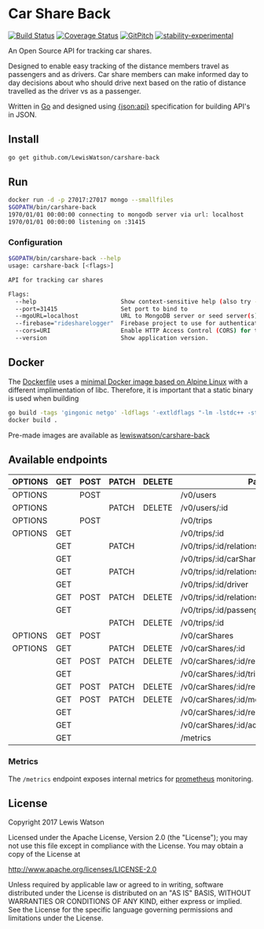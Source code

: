 # Car Share Back
[![Build Status](https://travis-ci.org/LewisWatson/carshare-back.svg?branch=master)](https://travis-ci.org/LewisWatson/carshare-back)
[![Coverage Status](https://coveralls.io/repos/github/LewisWatson/carshare-back/badge.svg?branch=feature%2Ffirebase-jwt-auth)](https://coveralls.io/github/LewisWatson/carshare-back?branch=feature%2Ffirebase-jwt-auth)
[![GitPitch](https://gitpitch.com/assets/badge.svg)](https://gitpitch.com/LewisWatson/carshare-ninja-pitch/master?grs=github&t=white)
[![stability-experimental](https://img.shields.io/badge/stability-experimental-orange.svg)](https://github.com/emersion/stability-badges#experimental)

An Open Source API for tracking car shares.

Designed to enable easy tracking of the distance members travel as passengers and as drivers. Car share members can make informed day to day decisions about who should drive next based on the ratio of distance travelled as the driver vs as a passenger.

Written in [Go] and designed using [{json:api}] specification for building API's in JSON.

## Install

```bash
go get github.com/LewisWatson/carshare-back
```

## Run

```bash
docker run -d -p 27017:27017 mongo --smallfiles
$GOPATH/bin/carshare-back
1970/01/01 00:00:00 connecting to mongodb server via url: localhost
1970/01/01 00:00:00 listening on :31415
```

### Configuration

```bash
$GOPATH/bin/carshare-back --help
usage: carshare-back [<flags>]

API for tracking car shares

Flags:
  --help                        Show context-sensitive help (also try --help-long and --help-man).
  --port=31415                  Set port to bind to
  --mgoURL=localhost            URL to MongoDB server or seed server(s) for clusters
  --firebase="ridesharelogger"  Firebase project to use for authentication
  --cors=URI                    Enable HTTP Access Control (CORS) for the specified URI
  --version                     Show application version.
```

## Docker

The [Dockerfile](Dockerfile) uses a [minimal Docker image based on Alpine Linux](https://hub.docker.com/_/alpine/) with a different implimentation of libc. Therefore, it is important that a static binary is used when building

```bash
go build -tags 'gingonic netgo' -ldflags '-extldflags "-lm -lstdc++ -static"'
docker build .
```

Pre-made images are available as [lewiswatson/carshare-back](https://hub.docker.com/r/lewiswatson/carshare-back/)

## Available endpoints

| OPTIONS | GET | POST | PATCH | DELETE | Path
| --------|-----|------|-------|--------| -------------------------------------------
| OPTIONS |     | POST |       |        | /v0/users
| OPTIONS |     |      | PATCH | DELETE | /v0/users/:id
| OPTIONS |     | POST |       |        | /v0/trips
| OPTIONS | GET |      |       |        | /v0/trips/:id
|         | GET |      | PATCH |        | /v0/trips/:id/relationships/carShare
|         | GET |      |       |        | /v0/trips/:id/carShare
|         | GET |      | PATCH |        | /v0/trips/:id/relationships/driver
|         | GET |      |       |        | /v0/trips/:id/driver
|         | GET | POST | PATCH | DELETE | /v0/trips/:id/relationships/passengers
|         | GET |      |       |        | /v0/trips/:id/passengers
|         |     |      | PATCH | DELETE | /v0/trips/:id
| OPTIONS | GET | POST |       |        | /v0/carShares
| OPTIONS | GET |      | PATCH | DELETE | /v0/carShares/:id
|         | GET | POST | PATCH | DELETE | /v0/carShares/:id/relationships/trips
|         | GET |      |       |        | /v0/carShares/:id/trips
|         | GET | POST | PATCH | DELETE | /v0/carShares/:id/relationships/members
|         | GET | POST | PATCH | DELETE | /v0/carShares/:id/members
|         | GET |      |       |        | /v0/carShares/:id/relationships/admins
|         | GET |      |       |        | /v0/carShares/:id/admins
|         | GET |      |       |        | /metrics

### Metrics

The `/metrics` endpoint exposes internal metrics for [prometheus](https://prometheus.io/) monitoring.

## License

Copyright 2017 Lewis Watson

Licensed under the Apache License, Version 2.0 (the "License");
you may not use this file except in compliance with the License.
You may obtain a copy of the License at

   http://www.apache.org/licenses/LICENSE-2.0

Unless required by applicable law or agreed to in writing, software
distributed under the License is distributed on an "AS IS" BASIS,
WITHOUT WARRANTIES OR CONDITIONS OF ANY KIND, either express or implied.
See the License for the specific language governing permissions and
limitations under the License.

[mongoDB]: https://www.mongodb.com/
[{json:api}]: http://jsonapi.org
[Go]: https://golang.org/
